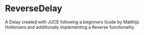 # ReverseDelay
A Delay created with JUCE following a beginners Guide by Matthijs Hollemans and additionally implementing a Reverse functionality.
